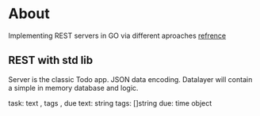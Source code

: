 # About
Implementing REST servers in GO via different aproaches
[refrence](https://eli.thegreenplace.net/2021/rest-servers-in-go-part-1-standard-library/ "This entire website is cool")

## REST with std lib

Server is the classic Todo app. JSON data encoding.
Datalayer will contain a simple in memory database and logic.

task: text , tags , due
text: string
tags: []string
due: time object

## 